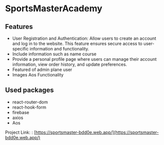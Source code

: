 # SportsMasterAcademy

<h2>Features</h2>
<ul>
  <li>User Registration and Authentication: Allow users to create an account and log in to the website. This feature ensures secure access to user-specific information and functionality.</li>
  <li>Include information such as name course</li>
  <li> Provide a personal profile page where users can manage their account information, view order history, and update preferences.</li>
  <li> Featured of admin plane user </li>
  <li> Images Aos Functionality </li>
</ul>


<h2>Used packages</h2>
<ul>
  <li>react-router-dom</li>
  <li>react-hook-form</li>
  <li>firebase</li>
  <li>axios</li>
  <li> Aos</li>
</ul>

Project Link: : [https://sportsmaster-bdd0e.web.app/](https://sportsmaster-bdd0e.web.app/)